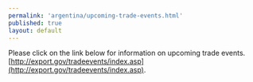 ```yaml
--- 
permalink: 'argentina/upcoming-trade-events.html' 
published: true 
layout: default
---
```

Please click on the link below for information on upcoming trade events. [http://export.gov/tradeevents/index.asp](http://export.gov/tradeevents/index.asp).
